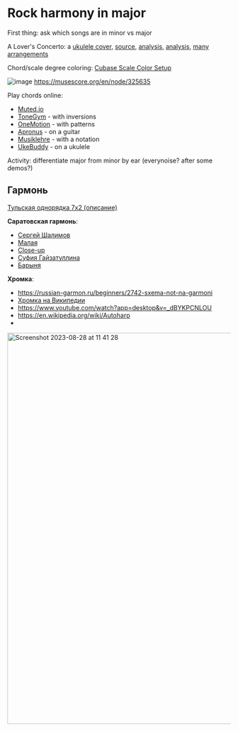 Rock harmony in major
===

First thing: ask which songs are in minor vs major

A Lover's Concerto: a [ukulele cover](https://youtu.be/oaFVxuBCwQ8?si=mXdm-8jxlk7VVhce&t=25), [source](https://en.wikipedia.org/wiki/Minuets_in_G_major_and_G_minor), [analysis](https://youtu.be/1XofQPRQGmE?si=iuBxcIL1kHPO11qK), [analysis](https://musescore.com/user/9361256/scores/6809844), [many arrangements](https://musescore.com/sheetmusic?text=lover%27s%20concerto)

Chord/scale degree coloring: [Cubase Scale Color Setup](https://steinberg.help/cubase_ai/v12/en/cubase_nuendo/topics/midi_editors/midi_editors_chord_and_scale_colors_r.html)

![image](https://github.com/vpavlenko/study-music/assets/1491908/ca689065-ddc0-4ea4-b1ed-a33d41409800)
https://musescore.org/en/node/325635

Play chords online:
- [Muted.io](https://muted.io/piano-chords/)
- [ToneGym](https://www.tonegym.co/tool/item?id=chord-analyser) - with inversions
- [OneMotion](https://www.onemotion.com/chord-player/) - with patterns
- [Apronus](https://www.apronus.com/music/onlineguitar.htm) - on a guitar
- [Musiklehre](https://www.musiklehre.at/all_piano_chords/) - with a notation
- [UkeBuddy](https://ukebuddy.com/ukulele-chords) - on a ukulele

Activity: differentiate major from minor by ear (everynoise? after some demos?)


Гармонь
---

[Тульская однорядка 7x2 (описание)](https://russian-garmon.ru/other-types/4768-tulskaya-odnoryadka)

**Саратовская гармонь**:
- [Сергей Шалимов](https://www.youtube.com/watch?v=OjV3iDLwZKU)
- [Малая](https://www.youtube.com/watch?v=KPJxInrMvbY)
- [Close-up](https://www.youtube.com/watch?v=0EHDcbM22Rs)
- [Суфия Гайзатуллина](https://www.youtube.com/watch?v=Uxnj4Wce3Q0)
- [Барыня](https://youtu.be/KrtAcXReJOY?si=p89oUB7cPQX068AX&t=45)

**Хромка**:
- https://russian-garmon.ru/beginners/2742-sxema-not-na-garmoni
- [Хромка на Википедии](https://ru.wikipedia.org/wiki/%D0%A5%D1%80%D0%BE%D0%BC%D0%BA%D0%B0)
- https://www.youtube.com/watch?app=desktop&v=_dBYKPCNLOU
- https://en.wikipedia.org/wiki/Autoharp
- 
<img width="882" alt="Screenshot 2023-08-28 at 11 41 28" src="https://github.com/vpavlenko/study-music/assets/1491908/80013c32-2117-43d9-9f7d-508104c78b50">
